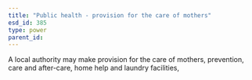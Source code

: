 ```yaml
---
title: "Public health - provision for the care of mothers"
esd_id: 385
type: power
parent_id:  
---
```


A local authority may make provision for the care of mothers, prevention, care and after-care, home help and laundry facilities,

